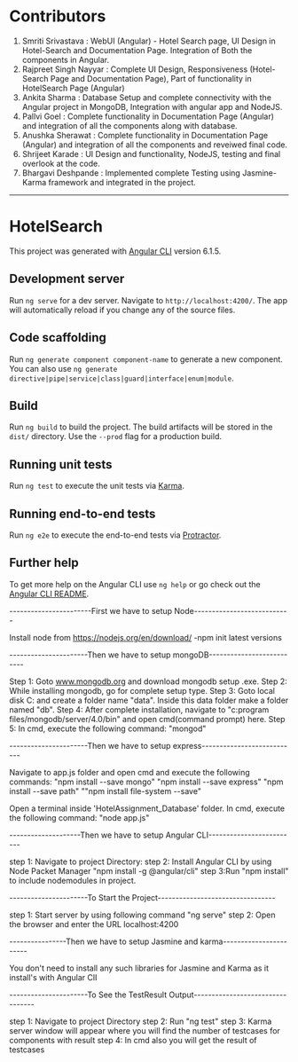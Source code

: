 # Contributors

1. Smriti Srivastava : WebUI (Angular) - Hotel Search page, UI Design in Hotel-Search and Documentation Page. Integration of Both the components in Angular.
2. Rajpreet Singh Nayyar : Complete UI Design, Responsiveness (Hotel-Search Page and Documentation Page), Part of functionality in HotelSearch Page (Angular) 
3. Ankita Sharma : Database Setup and complete connectivity with the Angular project in MongoDB, Integration with angular app and NodeJS.
4. Pallvi Goel : Complete functionality in Documentation Page (Angular) and integration of all the components along with database.
5. Anushka Sherawat : Complete functionality in Documentation Page (Angular) and integration of all the components and reveiwed final code.
6. Shrijeet Karade : UI Design and functionality, NodeJS, testing and final overlook at the code.
7. Bhargavi Deshpande : Implemented complete Testing using Jasmine-Karma framework and integrated in the project.
----------------------------------------------------------------------------------------------------------

# HotelSearch

This project was generated with [Angular CLI](https://github.com/angular/angular-cli) version 6.1.5.

## Development server

Run `ng serve` for a dev server. Navigate to `http://localhost:4200/`. The app will automatically reload if you change any of the source files.

## Code scaffolding

Run `ng generate component component-name` to generate a new component. You can also use `ng generate directive|pipe|service|class|guard|interface|enum|module`.

## Build

Run `ng build` to build the project. The build artifacts will be stored in the `dist/` directory. Use the `--prod` flag for a production build.

## Running unit tests

Run `ng test` to execute the unit tests via [Karma](https://karma-runner.github.io).

## Running end-to-end tests

Run `ng e2e` to execute the end-to-end tests via [Protractor](http://www.protractortest.org/).

## Further help

To get more help on the Angular CLI use `ng help` or go check out the [Angular CLI README](https://github.com/angular/angular-cli/blob/master/README.md).




-----------------------First we have to setup Node---------------------------

Install node from https://nodejs.org/en/download/
-npm init
latest versions

----------------------Then we have to setup mongoDB--------------------------

Step 1: Goto www.mongodb.org and download mongodb setup .exe.
Step 2: While installing mongodb, go for complete setup type.
Step 3: Goto local disk C: and create a folder name "data". Inside this data folder make a folder named "db".
Step 4: After complete installation, navigate to 
	"c:program files/mongodb/server/4.0/bin"
	and open cmd(command prompt) here.
Step 5: In cmd, execute the following command:
	"mongod"

----------------------Then we have to setup express---------------------------

Navigate to app.js folder and open cmd and execute the following commands:
"npm install --save mongo"
"npm install --save express"
"npm install --save path" 
""npm install file-system --save"

Open a terminal inside 'HotelAssignment_Database' folder.
In cmd, execute the following command:
"node app.js" 

--------------------Then we have to setup Angular CLI-------------------------

step 1: Navigate to project Directory: 
step 2: Install Angular CLI by using Node Packet Manager "npm install -g @angular/cli"
step 3:Run "npm install" to include nodemodules in project. 

----------------------To Start the Project---------------------------------

step 1: Start server by using following command "ng serve"
step 2: Open the browser and enter the URL localhost:4200

----------------Then we have to setup Jasmine and karma-----------------------

 You don't need to install any such libraries for Jasmine and Karma as it install's with Angular ClI 

----------------------To See the TestResult Output--------------------------------- 

step 1: Navigate to project Directory
step 2: Run "ng test" 
step 3: Karma server window will appear where you will find the number of testcases for components with result
step 4: In cmd also you will get the result of testcases


